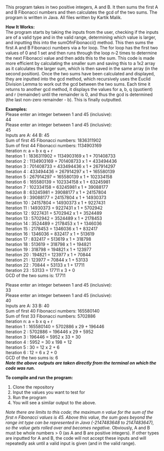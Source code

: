 This program takes in two positive integers, A and B. It then sums the first A and B Fibonacci numbers and then calculates the gcd of the two sums. 
The program is written in Java.
All files written by Kartik Malik.

**How It Works:**\
The program starts by taking the inputs from the user, checking if the inputs are of a valid type and in the valid range, determining which value is larger, and inputting this into the sumOfnFibonacci() method. This then sums the first A and B Fibonacci numbers via a for loop. The for loop has the first two values of 0 and 1 set and then runs through the loop n-2 times to determine the next Fibonacci value and then adds this to the sum. This code is made more efficient by calculating the smaller sum and saving this to a 1x2 array as it calculates the larger sum, which is then saved in the same array (in the second position). Once the two sums have been calculated and displayed, they are inputted into the gcd method, which recursively uses the Euclid Division Lemma to work out the  gcd between the two sums. Each time it returns to another gcd method, it displays the values for a, b, q (quotient) and r (remainder) until the remainder is 0, and thus the gcd is determined (the last non-zero remainder - b). This is finally outputted. 

**Examples:**\
Please enter an integer between 1 and 45 (inclusive):\
44\
Please enter an integer between 1 and 45 (inclusive):\
45\
Inputs are A: 44 B: 45\
Sum of first 45 Fibonacci numbers: 1836311902\
Sum of first 44 Fibonacci numbers: 1134903169\
Iteration n:  a = b x q + r\
Iteration 1 : 1836311902 = 1134903169 x 1 + 701408733\
Iteration 2 : 1134903169 = 701408733 x 1 + 433494436\
Iteration 3 : 701408733 = 433494436 x 1 + 267914297\
Iteration 4 : 433494436 = 267914297 x 1 + 165580139\
Iteration 5 : 267914297 = 165580139 x 1 + 102334158\
Iteration 6 : 165580139 = 102334158 x 1 + 63245981\
Iteration 7 : 102334158 = 63245981 x 1 + 39088177\
Iteration 8 : 63245981 = 39088177 x 1 + 24157804\
Iteration 9 : 39088177 = 24157804 x 1 + 14930373\
Iteration 10 : 24157804 = 14930373 x 1 + 9227431\
Iteration 11 : 14930373 = 9227431 x 1 + 5702942\
Iteration 12 : 9227431 = 5702942 x 1 + 3524489\
Iteration 13 : 5702942 = 3524489 x 1 + 2178453\
Iteration 14 : 3524489 = 2178453 x 1 + 1346036\
Iteration 15 : 2178453 = 1346036 x 1 + 832417\
Iteration 16 : 1346036 = 832417 x 1 + 513619\
Iteration 17 : 832417 = 513619 x 1 + 318798\
Iteration 18 : 513619 = 318798 x 1 + 194821\
Iteration 19 : 318798 = 194821 x 1 + 123977\
Iteration 20 : 194821 = 123977 x 1 + 70844\
Iteration 21 : 123977 = 70844 x 1 + 53133\
Iteration 22 : 70844 = 53133 x 1 + 17711\
Iteration 23 : 53133 = 17711 x 3 + 0\
GCD of the two sums is: 17711

Please enter an integer between 1 and 45 (inclusive):\
33\
Please enter an integer between 1 and 45 (inclusive):\
40\
Inputs are A: 33 B: 40\
Sum of first 40 Fibonacci numbers: 165580140\
Sum of first 33 Fibonacci numbers: 5702886\
Iteration n:  a = b x q + r\
Iteration 1 : 165580140 = 5702886 x 29 + 196446\
Iteration 2 : 5702886 = 196446 x 29 + 5952\
Iteration 3 : 196446 = 5952 x 33 + 30\
Iteration 4 : 5952 = 30 x 198 + 12\
Iteration 5 : 30 = 12 x 2 + 6\
Iteration 6 : 12 = 6 x 2 + 0\
GCD of the two sums is: 6\
***Note the above outputs are taken directly from the terminal on which the code was run.***

**To compile and run the program:**
1) Clone the repository
2) Input the values you want to test for
3) Run the program
4) You will see a similar output to the above.

*Note there are limits to this code; the maximum n value for the sum of the first n Fibonacci values is 45. Above this value, the sum goes beyond the range int type can be represented in Java (-2147483648 to 2147483647), so the value gets rolled over and becomes negative.* 
Obviously, A and B must be whole numbers > 0 (as A and B are positive integers). If other types are inputted for A and B, the code will not accept these inputs and will repeatedly ask until a valid input is given (and in the valid range).
